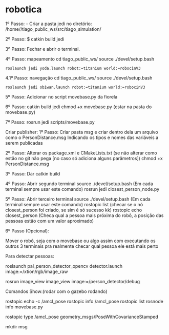 # robotica

1º Passo:
    - Criar a pasta jedi no diretório: /home/<user>/tiago_public_ws/src/tiago_simulation/

2º Passo:
    $ catkin build jedi

3º Passo:
     Fechar e abrir o terminal.

4º Passo: mapeamento
    cd tiago_public_ws/
    source ./devel/setup.bash

    roslaunch jedi yoda.launch robot:=titanium world:=robocinV3
4.1º Passo: navegação
    cd tiago_public_ws/
    source ./devel/setup.bash

    roslaunch jedi obiwan.launch robot:=titanium world:=robocinV3

5º Passo:
	Adicionar no script movebase.py da fiorela

6º Passo:
	catkin build jedi
	chmod +x movebase.py (estar na pasta do movebase.py)

7º Passo:
	rosrun jedi scripts/movebase.py 


Criar publisher:
1º Passo:
Criar pasta msg e criar dentro dela um arquivo como o PersonDistance.msg
Indicando os tipos e nomes das variáveis a serem publicadas

2º Passo:
Alterar os package.xml e CMakeLists.txt (se não alterar como estão no git não pega [no caso só adiciona alguns parâmetros])
chmod +x PersonDistance.msg

3º Passo:
Dar catkin build 

4º Passo:
Abrir segundo terminal
source ./devel/setup.bash (Em cada terminal sempre usar este comando)
rosrun jedi closest_person_node.py

5º Passo:
Abrir terceiro terminal
source ./devel/setup.bash (Em cada terminal sempre usar este comando)
rostopic list (checar se o nó closest_person foi criado, se sim é só sucesso kk)
rostopic echo closest_person (Checa qual a pessoa mais próxima do robô, a posição das pessoas estão com um valor aproximado)

6º Passo (Opcional):

Mover o robô, seja com o movebase ou algo assim com executando os outros 3 terminais pra realmente checar qual pessoa ele está mais perto

Para detectar pessoas:

roslaunch pal_person_detector_opencv detector.launch image:=/xtion/rgb/image_raw

rosrun image_view image_view image:=/person_detector/debug






Comandos Show:(rodar com  o gazebo rodando)

rostopic echo -c /amcl_pose
rostopic info /amcl_pose
rostopic list
rosnode info movebase.py


rostopic type /amcl_pose
geometry_msgs/PoseWithCovarianceStamped

mkdir msg

